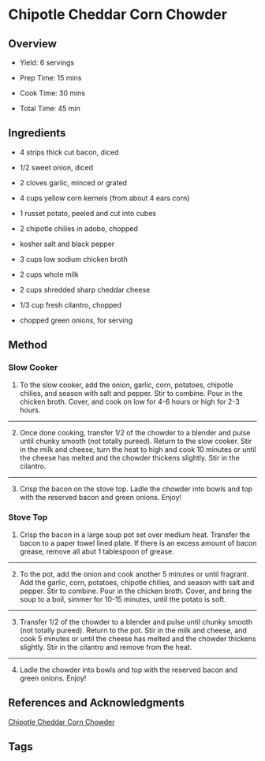 # Chipotle Cheddar Corn Chowder

## Overview

- Yield: 6 servings

- Prep Time: 15 mins

- Cook Time: 30 mins

- Total Time: 45 min

## Ingredients

- 4 strips thick cut bacon, diced

- 1/2 sweet onion, diced

- 2 cloves garlic, minced or grated

- 4 cups yellow corn kernels (from about 4 ears corn)

- 1 russet potato, peeled and cut into cubes

- 2 chipotle chilies in adobo, chopped

- kosher salt and black pepper

- 3 cups low sodium chicken broth

- 2 cups whole milk

- 2 cups shredded sharp cheddar cheese

- 1/3 cup fresh cilantro, chopped

- chopped green onions, for serving


## Method

### Slow Cooker

1. To the slow cooker, add the onion, garlic, corn, potatoes, chipotle chilies, and season with salt and pepper. Stir to combine. Pour in the chicken broth. Cover, and cook on low for 4-6 hours or high for 2-3 hours.
---
2. Once done cooking, transfer 1/2 of the chowder to a blender and pulse until chunky smooth (not totally pureed). Return to the slow cooker. Stir in the milk and cheese, turn the heat to high and cook 10 minutes or until the cheese has melted and the chowder thickens slightly. Stir in the cilantro.
---
3. Crisp the bacon on the stove top. Ladle the chowder into bowls and top with the reserved bacon and green onions. Enjoy!

### Stove Top

1. Crisp the bacon in a large soup pot set over medium heat. Transfer the bacon to a paper towel lined plate. If there is an excess amount of bacon grease, remove all abut 1 tablespoon of grease.
---
2. To the pot, add the onion and cook another 5 minutes or until fragrant. Add the garlic, corn, potatoes, chipotle chilies, and season with salt and pepper. Stir to combine. Pour in the chicken broth. Cover, and bring the soup to a boil, simmer for 10-15 minutes, until the potato is soft.
---
3. Transfer 1/2 of the chowder to a blender and pulse until chunky smooth (not totally pureed). Return to the pot. Stir in the milk and cheese, and cook 5 minutes or until the cheese has melted and the chowder thickens slightly. Stir in the cilantro and remove from the heat.
---
4. Ladle the chowder into bowls and top with the reserved bacon and green onions. Enjoy!

## References and Acknowledgments

[Chipotle Cheddar Corn Chowder](https://www.halfbakedharvest.com/instant-pot-chipotle-cheddar-corn-chowder/#bo-recipe)

## Tags


